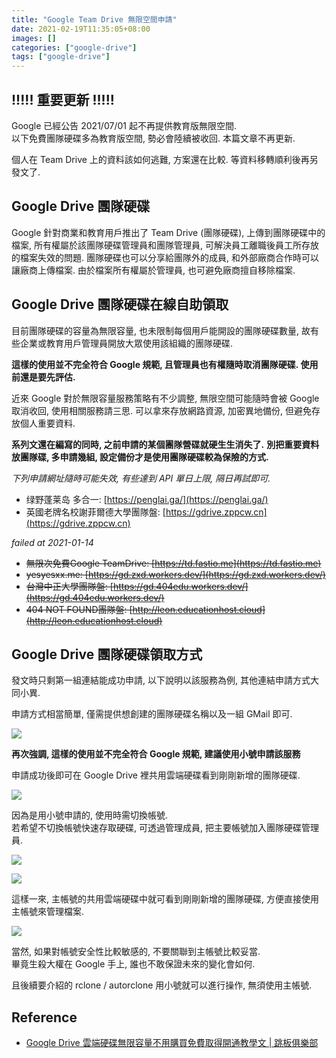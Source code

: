 ```yaml
---
title: "Google Team Drive 無限空間申請"
date: 2021-02-19T11:35:05+08:00
images: []
categories: ["google-drive"]
tags: ["google-drive"]
---
```


!!!!! 重要更新 !!!!!
-------------------

Google 已經公告 2021/07/01 起不再提供教育版無限空間.  
以下免費團隊硬碟多為教育版空間, 勢必會陸續被收回. 本篇文章不再更新.  

個人在 Team Drive 上的資料該如何逃難, 方案還在比較.
等資料移轉順利後再另發文了.



Google Drive 團隊硬碟
--------------------

Google 針對商業和教育用戶推出了 Team Drive (團隊硬碟), 
上傳到團隊硬碟中的檔案, 所有權屬於該團隊硬碟管理員和團隊管理員,
可解決員工離職後員工所存放的檔案失效的問題. 
團隊硬碟也可以分享給團隊外的成員, 和外部廠商合作時可以讓廠商上傳檔案.
由於檔案所有權屬於管理員, 也可避免廠商擅自移除檔案.



Google Drive 團隊硬碟在線自助領取
------------------------------

目前團隊硬碟的容量為無限容量, 也未限制每個用戶能開設的團隊硬碟數量,
故有些企業或教育用戶管理員開放大眾使用該組織的團隊硬碟.

__這樣的使用並不完全符合 Google 規範, 且管理員也有權隨時取消團隊硬碟. 使用前還是要先評估.__

近來 Google 對於無限容量服務策略有不少調整, 無限空間可能隨時會被 Google 取消收回, 使用相關服務請三思.
可以拿來存放網路資源, 加密異地備份, 但避免存放個人重要資料.

__系列文還在編寫的同時, 之前申請的某個團隊營碟就硬生生消失了.__
__別把重要資料放團隊碟, 多申請幾組, 設定備份才是使用團隊硬碟較為保險的方式.__

_下列申請網址隨時可能失效, 有些達到 API 單日上限, 隔日再試即可._
-   绿野蓬莱岛 多合一: [https://penglai.ga/](https://penglai.ga/)
-   英國老牌名校謝菲爾德大學團隊盤: [https://gdrive.zppcw.cn](https://gdrive.zppcw.cn) 

_failed at 2021-01-14_
-   ~~無限次免費Google TeamDrive: [https://td.fastio.me](https://td.fastio.me)~~
-   ~~yesyesxx.me: [https://gd.zxd.workers.dev/](https://gd.zxd.workers.dev/)~~
-   ~~台灣中正大學團隊盤: [https://gd.404edu.workers.dev/](https://gd.404edu.workers.dev/)~~
-   ~~404 NOT FOUND團隊盤: [http://leon.educationhost.cloud](http://leon.educationhost.cloud)~~



Google Drive 團隊硬碟領取方式
---------------------------

發文時只剩第一組連結能成功申請, 以下說明以該服務為例, 其他連結申請方式大同小異.

申請方式相當簡單, 僅需提供想創建的團隊硬碟名稱以及一組 GMail 即可.

![](https://lh3.googleusercontent.com/pw/ACtC-3ducDNLej9_d4oGUoBSqOyMg0ow3SZE2ata_nVHjAM3Leq-JJbOAk_I4CR37NGuAAFVdDLW1cB_umiXPiN2CycbPHCJI_HLzKhrNKoQbL3lGyCS-ivjdI4zCLmjr3_vI9Aroq1zZzhQhDwLfBwdxgWL0g=w557-h637-no?authuser=0)

__再次強調, 這樣的使用並不完全符合 Google 規範, 建議使用小號申請該服務__

申請成功後即可在 Google Drive 裡共用雲端硬碟看到剛剛新增的團隊硬碟.

![](https://lh3.googleusercontent.com/pw/ACtC-3f3uGznIhBHl6wx59Q-9Uw3-lKdZhkACvQ3lJ7V_jDuFgikirN1WLBoobSFPfhwR2vtLmfaxeOCTIKzGB6c93uH9eIoYGBN6_wk_eECrTH2Nu5amz6vsPeez0QjwiJQ_UHERMPQUiC13JhQhE3Si39Luw=w603-h730-no?authuser=0)

因為是用小號申請的, 使用時需切換帳號.  
若希望不切換帳號快速存取硬碟, 可透過管理成員, 把主要帳號加入團隊硬碟管理員.

![](https://lh3.googleusercontent.com/pw/ACtC-3cCntHjbyEr94JMuqlB0GgTe2dZqSclbCnxOAtiWGT-dqN0XsX25gtv-TXTxs3ZeD6EGQNN2Z_9Owg_EGg5uiT6LO6HzkvEPA0W5vvPVZ0dDMGwltGY70cMf0dqZQOPiLIjSVs-8mF-0zR5OOIVX9GvFg=w694-h722-no?authuser=0)

![](https://lh3.googleusercontent.com/pw/ACtC-3cqIiXDLMJiRwGZxgOk1YKqe8zLTPZN71U0JlaCEtT79PsIjT3DSwSR_RVQASOsoI4T9M-clemg5g2pOcxaIgSE_hxCZFQWKFLhEKRSUzN_Wd6SB8BgIc3bDWzI7ijarA391IrcHF1fqIWwsbjq1J6H9g=w652-h356-no?authuser=0)

這樣一來, 主帳號的共用雲端硬碟中就可看到剛剛新增的團隊硬碟, 方便直接使用主帳號來管理檔案.

![](https://lh3.googleusercontent.com/pw/ACtC-3eGG1rB0uw5DD4qaNDlSYTVzISkevn8c7ImHyhkvpd8YQLnfyi7sNJ1ZiDPJGt54Nw3rFkWOgCBuJImhwyRVSRDwFFUZ58Nc79xeorNR66sBL4NFkNypuD0Xu4j-vYt61lo8HmoqSFf2LkoGdFDd7TE8g=w467-h307-no?authuser=0)

當然, 如果對帳號安全性比較敏感的, 不要關聯到主帳號比較妥當.  
畢竟生殺大權在 Google 手上, 誰也不敢保證未來的變化會如何.

且後續要介紹的 rclone / autorclone 用小號就可以進行操作, 無須使用主帳號.



Reference
---------

- [Google Drive 雲端硬碟無限容量不用購買免費取得開通教學文 | 跳板俱樂部](https://zh.vpnclub.cc/get-google-drive-unlimited-storage-plan/)
